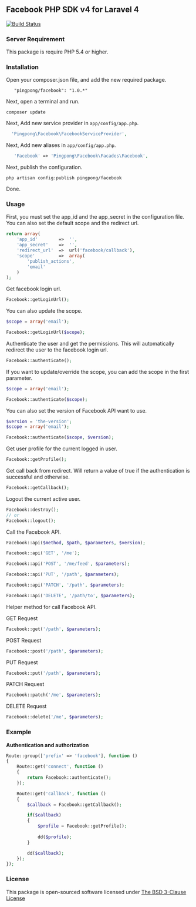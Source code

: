 ## Facebook PHP SDK v4 for Laravel 4

[![Build Status](https://travis-ci.org/pingpong-labs/facebook.svg?branch=master)](https://travis-ci.org/pingpong-labs/facebook)

### Server Requirement

This package is require PHP 5.4 or higher.

### Installation

Open your composer.json file, and add the new required package.
```
   "pingpong/facebook": "1.0.*"
```
Next, open a terminal and run.
```
composer update
```

Next, Add new service provider in `app/config/app.php`.

```php
  'Pingpong\Facebook\FacebookServiceProvider',
```

Next, Add new aliases in `app/config/app.php`.

```php
   'Facebook' => 'Pingpong\Facebook\Facades\Facebook',
```

Next, publish the configuration.
```
php artisan config:publish pingpong/facebook
```

Done.

### Usage

First, you must set the app_id and the app_secret in the configuration file. You can also set the default scope and the redirect url.

```php
return array(
	'app_id'		=>	'',
	'app_secret'	=>	'',
	'redirect_url'	=>	url('facebook/callback'),
	'scope'			=>  array(
		'publish_actions',
		'email'
	)
);
```

Get facebook login url.
```php
Facebook::getLoginUrl();
```

You can also update the scope.
```php
$scope = array('email');

Facebook::getLoginUrl($scope);
```

Authenticate the user and get the permissions. This will automatically redirect the user to the facebook login url.
```php
Facebook::authenticate();
```

If you want to update/override the scope, you can add the scope in the first parameter.
```php
$scope = array('email');

Facebook::authenticate($scope);
```

You can also set the version of Facebook API want to use.
```php
$version = 'the-version';
$scope = array('email');

Facebook::authenticate($scope, $version);
```

Get user profile for the current logged in user.
```php
Facebook::getProfile();
```

Get call back from redirect. Will return a value of true if the authentication is successful and otherwise.
```php
Facebook::getCallback();
```

Logout the current active user.
```php
Facebook::destroy();
// or
Facebook::logout();
```

Call the Facebook API.
```php
Facebook::api($method, $path, $parameters, $version);

Facebook::api('GET', '/me');

Facebook::api('POST', '/me/feed', $parameters);

Facebook::api('PUT', '/path', $parameters);

Facebook::api('PATCH', '/path', $parameters);

Facebook::api('DELETE', '/path/to', $parameters);
```

Helper method for call Facebook API.

GET Request
```php
Facebook::get('/path', $parameters);
```

POST Request
```php
Facebook::post('/path', $parameters);
```

PUT Request
```php
Facebook::put('/path', $parameters);
```

PATCH Request
```php
Facebook::patch('/me', $parameters);
```

DELETE Request
```php
Facebook::delete('/me', $parameters);
```
### Example

**Authentication and authorization**

```php
Route::group(['prefix' => 'facebook'], function ()
{
	Route::get('connect', function ()
	{
		return Facebook::authenticate();
	});

	Route::get('callback', function ()
	{
		$callback = Facebook::getCallback();

		if($callback)
		{
			$profile = Facebook::getProfile();
			
			dd($profile);
		}

		dd($callback);
	});
});
```

### License

This package is open-sourced software licensed under [The BSD 3-Clause License](http://opensource.org/licenses/BSD-3-Clause)

